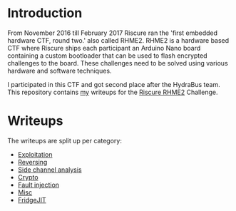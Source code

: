 # Introduction

From November 2016 till February 2017 Riscure ran the 'first embedded hardware CTF, round two.' also called RHME2. RHME2 is a hardware based CTF where Riscure ships each participant an Arduino Nano board containing a custom bootloader that can be used to flash encrypted challenges to the board. These challenges need to be solved using various hardware and software techniques.

I participated in this CTF and got second place after the HydraBus team. This repository contains [my](https://twitter.com/gijs_h) writeups for the [Riscure RHME2](http://rhme.riscure.com/) Challenge.

# Writeups

The writeups are split up per category:

* [Exploitation](exploit/README.md)
* [Reversing](reversing/README.md)
* [Side channel analysis](sca/README.md)
* [Crypto](crypto/README.md)
* [Fault injection](fi/README.md)
* [Misc](misc/README.md)
* [FridgeJIT](fridgejit/README.md)
